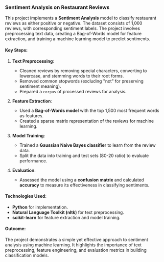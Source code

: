 ### Sentiment Analysis on Restaurant Reviews

This project implements a **Sentiment Analysis** model to classify restaurant reviews as either positive or negative. The dataset consists of 1,000 reviews, with corresponding sentiment labels. The project involves preprocessing text data, creating a Bag-of-Words model for feature extraction, and training a machine learning model to predict sentiments.

#### Key Steps:
1. **Text Preprocessing**:
   - Cleaned reviews by removing special characters, converting to lowercase, and stemming words to their root forms.
   - Removed common stopwords (excluding "not" for preserving sentiment meaning).
   - Prepared a `corpus` of processed reviews for analysis.

2. **Feature Extraction**:
   - Used a **Bag-of-Words model** with the top 1,500 most frequent words as features.
   - Created a sparse matrix representation of the reviews for machine learning.

3. **Model Training**:
   - Trained a **Gaussian Naive Bayes classifier** to learn from the review data.
   - Split the data into training and test sets (80-20 ratio) to evaluate performance.

4. **Evaluation**:
   - Assessed the model using a **confusion matrix** and calculated **accuracy** to measure its effectiveness in classifying sentiments.

#### Technologies Used:
- **Python** for implementation.
- **Natural Language Toolkit (nltk)** for text preprocessing.
- **scikit-learn** for feature extraction and model training.

#### Outcome:
The project demonstrates a simple yet effective approach to sentiment analysis using machine learning. It highlights the importance of text preprocessing, feature engineering, and evaluation metrics in building classification models.
